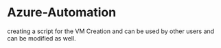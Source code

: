 # Azure-Automation
creating a script for the VM Creation and can be used by other users and can be modified as well.
